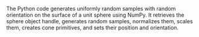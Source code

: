 The Python code generates uniformly random samples with random orientation on the surface of a unit sphere using NumPy. It  retrieves the sphere object handle, generates random samples, normalizes them, scales them, creates cone primitives, and sets their position and orientation.

